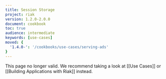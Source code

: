 ```yaml
---
title: Session Storage
project: riak
version: 1.2.0-2.0.0
document: cookbook
toc: true
audience: intermediate
keywords: [use-cases]
moved: {
  '1.4.0-': '/cookbooks/use-cases/serving-ads'
}
---
```


This page no longer valid. We recommend taking a look at [[Use Cases]] or [[Building Applications with Riak]] instead.
